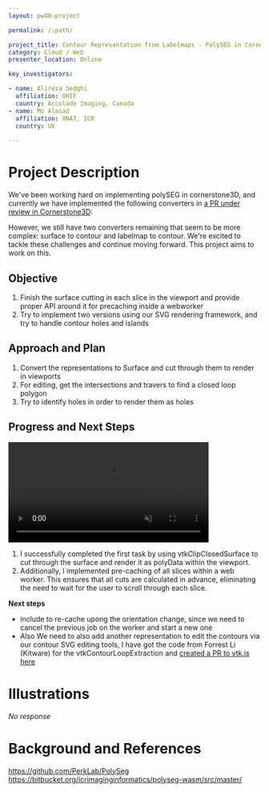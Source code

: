```yaml
---
layout: pw40-project

permalink: /:path/

project_title: Contour Representation from Labelmaps - PolySEG in Cornerstone3D
category: Cloud / Web
presenter_location: Online

key_investigators:

- name: Alireza Sedghi
  affiliation: OHIF
  country: Accolade Imaging, Canada
- name: Mo Alasad
  affiliation: XNAT, ICR
  country: UK

---
```


# Project Description

We've been working hard on implementing polySEG in cornerstone3D, and currently we have implemented the following converters in [a PR under review in Cornerstone3D](https://github.com/cornerstonejs/cornerstone3D/pull/844):

However, we still have two converters remaining that seem to be more complex: surface to contour and labelmap to contour. We're excited to tackle these challenges and continue moving forward. This project aims to work on this.

## Objective

1.  Finish the surface cutting in each slice in the viewport and provide proper API around it for precaching inside a webworker
2.  Try to implement two versions using our SVG rendering framework, and try to handle contour holes and islands

## Approach and Plan

1. Convert the representations to Surface and cut through them to render in viewports
2. For editing, get the intersections and travers to find a closed loop polygon
3. Try to identify holes in order to render them as holes

## Progress and Next Steps

<video
   controls muted
   src="https://github.com/NA-MIC/ProjectWeek/assets/7490180/317ba288-c92c-4d43-98e2-5af61da71b42"
   style="max-height:640px; min-height: 200px">
 </video>

1. I successfully completed the first task by using vtkClipClosedSurface to cut through the surface and render it as polyData within the viewport.
2. Additionally, I implemented pre-caching of all slices within a web worker. This ensures that all cuts are calculated in advance, eliminating the need to wait for the user to scroll through each slice.


**Next steps**
- include to re-cache upong the orientation change, since we need to cancel the previous job on the worker and start a new one
- Also We need to also add another representation to edit the contours via our contour SVG editing tools, I have got the code from Forrest Li (Kitware) for the vtkContourLoopExtraction and [created a PR to vtk.js here](https://github.com/Kitware/vtk-js/pull/3003)

# Illustrations








*No response*

# Background and References

https://github.com/PerkLab/PolySeg
https://bitbucket.org/icrimaginginformatics/polyseg-wasm/src/master/
